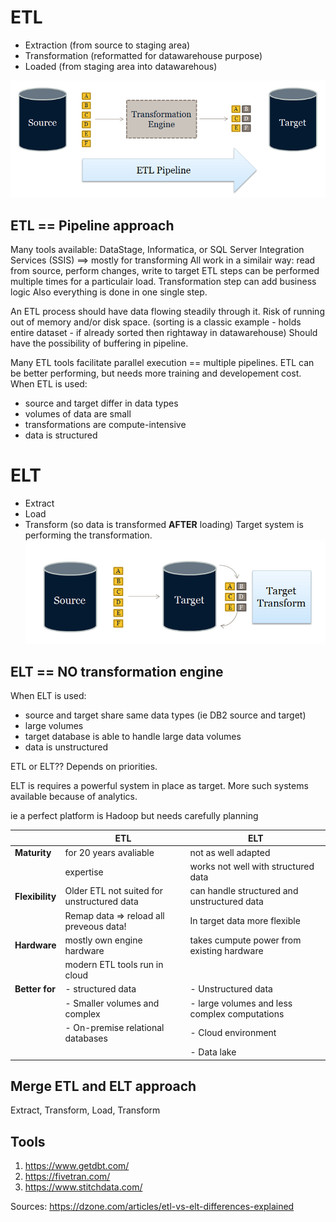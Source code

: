 # **ETL**
-   Extraction  (from source to staging area)
-   Transformation (reformatted for datawarehouse purpose)
-   Loaded  (from staging area into datawarehous)

![ETL process](images/ETL.png)
## ETL == Pipeline approach

Many tools available: DataStage, Informatica, or SQL Server Integration Services (SSIS) ==> mostly for transforming
All work in a similair way: read from source, perform changes, write to target
ETL steps can be performed multiple times for a particulair load.
Transformation step can add business logic
Also everything is done in one single step.

An ETL process should have data flowing steadily through it. Risk of running out of memory and/or disk space. (sorting is a classic example - holds entire dataset - if already sorted then rightaway in datawarehouse) Should have the possibility of buffering in pipeline.

Many ETL tools facilitate parallel execution == multiple pipelines.
ETL can be better performing, but needs more training and developement cost.
When ETL is used:
- source and target differ in data types
- volumes of data are small
- transformations are compute-intensive
- data is structured





# **ELT**
- Extract
- Load
- Transform  (so data is transformed **AFTER** loading)
Target system is performing the transformation.
![ELT process](images/ELT.png)
## ELT == NO transformation engine

When ELT is used:
- source and target share same data types (ie DB2 source and target)
- large volumes
- target database is able to handle large data volumes
- data is unstructured


ETL or ELT?? Depends on priorities.

ELT is requires a powerful system in place as target. More such systems available because of analytics.

ie a perfect platform is Hadoop but needs carefully planning

|                 | ETL                                        | ELT                                           |
| --------------- | ------------------------------------------ | --------------------------------------------- |
| **Maturity**    | for 20 years avaliable                     | not as well adapted                           |
|                 | expertise                                  | works not well with structured data           |
| **Flexibility** | Older ETL not suited for unstructured data | can handle structured and unstructured data   |
|                 | Remap data => reload all preveous data!    | In target data more flexible                  |
| **Hardware**    | mostly own engine hardware                 | takes cumpute power from existing hardware    |
|                 | modern ETL tools run in cloud              |                                               |
| **Better for**  | - structured data                          | - Unstructured data                           |
|                 | - Smaller volumes and complex              | - large volumes and less complex computations |
|                 | - On-premise relational databases          | - Cloud environment                           |
|                 |                                            | - Data lake                                   |

## **Merge ETL and ELT approach**
Extract, Transform, Load, Transform


## **Tools**
1. https://www.getdbt.com/
2. https://fivetran.com/
3. https://www.stitchdata.com/




Sources:
https://dzone.com/articles/etl-vs-elt-differences-explained
